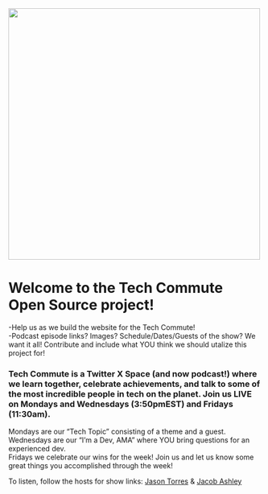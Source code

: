 <img src="https://cdn.discordapp.com/attachments/908482825358020608/1194452218368245760/techcommuteTransparent.png?ex=65b06750&is=659df250&hm=3c6cfd1d27ed9489f86b7e8f72b364054e0adf01938a3a113cbd37c7f7d3effe&" style= " width: 500px;"> 
<br>

# Welcome to the Tech Commute Open Source project!

-Help us as we build the website for the Tech Commute!
<br>
-Podcast episode links? Images? Schedule/Dates/Guests of the show? We want it all! Contribute and include what YOU think we should utalize this project for!
<br>

### Tech Commute is a Twitter X Space (and now podcast!) where we learn together, celebrate achievements, and talk to some of the most incredible people in tech on the planet. Join us LIVE on Mondays and Wednesdays (3:50pmEST) and Fridays (11:30am).

Mondays are our “Tech Topic” consisting of a theme and a guest. <br>
Wednesdays are our “I’m a Dev, AMA” where YOU bring questions for an experienced dev. <br>
Fridays we celebrate our wins for the week! Join us and let us know some great things you accomplished through the week!

To listen, follow the hosts for show links: [Jason Torres](x.com/tasonjorres) & [Jacob Ashley](x.com/arcadejacob)
